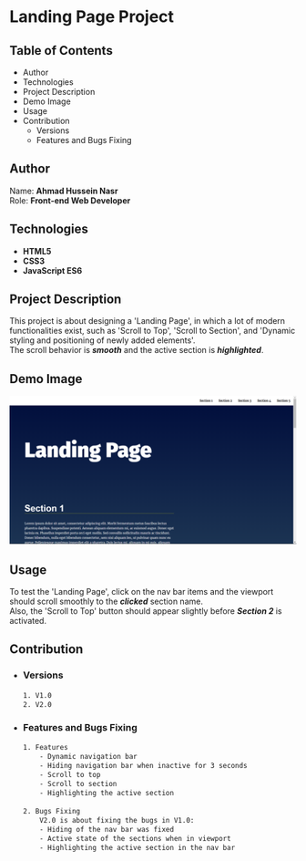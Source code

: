 # **Landing Page Project**

## **Table of Contents**

* Author
* Technologies
* Project Description
* Demo Image
* Usage
* Contribution
  - Versions
  - Features and Bugs Fixing

## **Author**

Name: **Ahmad Hussein Nasr**  
Role: **Front-end Web Developer**

## **Technologies**

- **HTML5**
- **CSS3**
- **JavaScript ES6**

## **Project Description**

This project is about designing a 'Landing Page', in which a lot of modern functionalities exist, such as 'Scroll to Top', 'Scroll to Section', and 'Dynamic styling and positioning of newly added elements'.  
The scroll behavior is ***smooth*** and the active section is ***highlighted***.

## **Demo Image**

![An overview image of the landing page](/readme%20images/Demo.png)

## **Usage**

To test the 'Landing Page', click on the nav bar items and the viewport should scroll smoothly to the ***clicked*** section name.  
Also, the 'Scroll to Top' button should appear slightly before ***Section 2*** is activated.

## **Contribution**

* ### Versions

      1. V1.0
      2. V2.0

* ### Features and Bugs Fixing

      1. Features
          - Dynamic navigation bar
          - Hiding navigation bar when inactive for 3 seconds
          - Scroll to top
          - Scroll to section
          - Highlighting the active section

      2. Bugs Fixing
          V2.0 is about fixing the bugs in V1.0:
          - Hiding of the nav bar was fixed
          - Active state of the sections when in viewport 
          - Highlighting the active section in the nav bar
